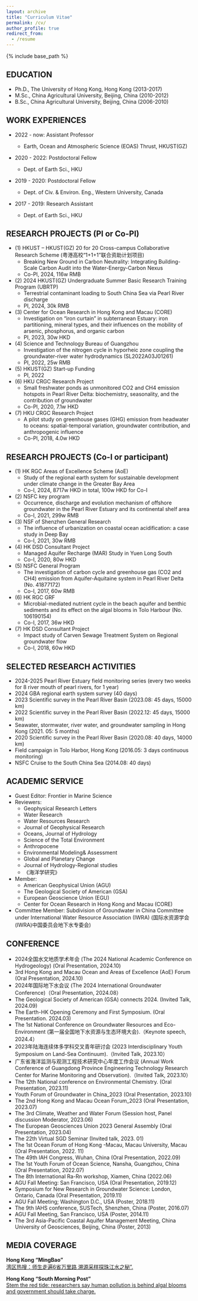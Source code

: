 ```yaml
---
layout: archive
title: "Curriculum Vitae"
permalink: /cv/
author_profile: true
redirect_from:
  - /resume
---
```

{% include base_path %}

EDUCATION
------
* Ph.D., The University of Hong Kong, Hong Kong (2013-2017)
* M.Sc., China Agricultural University, Beijing, China (2010-2012)
* B.Sc., China Agricultural University, Beijing, China (2006-2010)


WORK EXPERIENCES
------
* 2022 - now: Assistant Professor
  * Earth, Ocean and Atmospheric Science (EOAS) Thrust, HKUST(GZ)

* 2020 - 2022: Postdoctoral Fellow
  * Dept. of Earth Sci., HKU

* 2019 - 2020: Postdoctoral Fellow
  * Dept. of Civ. & Environ. Eng., Western University, Canada

* 2017 - 2019: Research Assistant
  * Dept. of Earth Sci., HKU  


RESEARCH PROJECTS (PI or Co-PI)
------
* (1) HKUST – HKUST(GZ) 20 for 20 Cross-campus Collaborative Research Scheme (粤港高校“1+1+1”联合资助计划项目)
  * Breaking New Ground in Carbon Neutrality: Integrating Building-Scale Carbon Audit into the Water-Energy-Carbon Nexus 
  * Co-PI, 2024, 116w RMB
* (2) 2024 HKUST(GZ) Undergraduate Summer Basic Research Training Program (UBRTP)
  * Terrestrial contaminant loading to South China Sea via Pearl River discharge
  * PI, 2024, 30k RMB
* (3) Center for Ocean Research in Hong Kong and Macau (CORE)
  * Investigation on “iron curtain” in subterranean Estuary: iron partitioning, mineral types, and their influences on the mobility of arsenic, phosphorus, and organic carbon
  * PI, 2023, 30w HKD
* (4) Science and Technology Bureau of Guangzhou
  * Investigation of the nitrogen cycle in hyporheic zone coupling the groundwater-river water hydrodynamics (SL2022A03J01261)
  * PI, 2022, 25w RMB
* (5) HKUST(GZ) Start-up Funding
  * PI, 2022
* (6) HKU CRGC Research Project
  * Small freshwater ponds as unmonitored CO2 and CH4 emission hotspots in Pearl River Delta: biochemistry, seasonality, and the contribution of groundwater
  * Co-PI, 2020, 7.1w HKD
* (7) HKU CRGC Research Project
  * A pilot study on greenhouse gases (GHG) emission from headwater to oceans: spatial-temporal variation, groundwater contribution, and anthropogenic influence
  * Co-PI, 2018, 4.0w HKD


RESEARCH PROJECTS (Co-I or participant)
------
* (1) HK RGC Areas of Excellence Scheme (AoE)
  * Study of the regional earth system for sustainable development under climate change in the Greater Bay Area
  * Co-I, 2024, 8717w HKD in total, 100w HKD for Co-I
* (2) NSFC key program
  * Occurrence, discharge and evolution mechanism of offshore groundwater in the Pearl River Estuary and its continental shelf area
  * Co-I, 2021, 299w RMB
* (3) NSF of Shenzhen General Research
  * The influence of urbanization on coastal ocean acidification: a case study in Deep Bay
  * Co-I, 2021, 30w RMB
* (4) HK DSD Consultant Project
  * Managed Aquifer Recharge (MAR) Study in Yuen Long South
  * Co-I, 2020, 80w HKD
* (5) NSFC General Program
  * The investigation of carbon cycle and greenhouse gas (CO2 and CH4) emission from Aquifer-Aquitaine system in Pearl River Delta (No. 41877172)
  * Co-I, 2017, 60w RMB
* (6) HK RGC GRF
  * Microbial-mediated nutrient cycle in the beach aquifer and benthic sediments and its effect on the algal blooms in Tolo Harbour (No. 106190154)
  * Co-I, 2017, 36w HKD
* (7) HK DSD Consultant Project
  * Impact study of Carven Sewage Treatment System on Regional groundwater flow
  * Co-I, 2018, 60w HKD


SELECTED RESEARCH ACTIVITIES
------
* 2024-2025 Pearl River Estuary field monitoring series (every two weeks for 8 river mouth of pearl rivers, for 1 year)
* 2024 GBA regional earth system survey (40 days)
* 2023 Scientific survey in the Pearl River Basin (2023.08: 45 days, 15000 km)
* 2022 Scientific survey in the Pearl River Basin (2022.12: 45 days, 15000 km)
* Seawater, stormwater, river water, and groundwater sampling in Hong Kong (2021. 05: 5 months)
* 2020 Scientific survey in the Pearl River Basin (2020.08: 40 days, 14000 km)
* Field campaign in Tolo Harbor, Hong Kong (2016.05: 3 days continuous monitoring) 
* NSFC Cruise to the South China Sea (2014.08: 40 days)


ACADEMIC SERVICE
------
* Guest Editor: Frontier in Marine Science
* Reviewers:
  * Geophysical Research Letters
  * Water Research
  * Water Resources Research
  * Journal of Geophysical Research
  * Oceans, Journal of Hydrology
  * Science of the Total Environment
  * Anthropocene
  * Environmental Modeling& Assessment
  * Global and Planetary Change
  * Journal of Hydrology-Regional studies
  * 《海洋学研究》
* Member:
  * American Geophysical Union (AGU)
  * The Geological Society of American (GSA)
  * European Geoscience Union (EGU)
  * Center for Ocean Research in Hong Kong and Macau (CORE)
* Committee Member: Subdivision of Groundwater in China Committee under International Water Resource Association (IWRA) (国际水资源学会(IWRA)中国委员会地下水专委会)


CONFERENCE
------
*  2024全国水文地质学术年会 (The 2024 National Academic Conference on Hydrogeology) (Oral Presentation, 2024.10)
*  3rd Hong Kong and Macau Ocean and Areas of Excellence (AoE) Forum (Oral Presentation, 2024.10)
*  2024年国际地下水会议 (The 2024 International Groundwater Conference)（Oral Presentation, 2024.08）
*  The Geological Society of American (GSA) connects 2024. (Invited Talk, 2024.09)
*  The Earth-HK Opening Ceremony and First Symposium. (Oral Presentation. 2024.03)
*  The 1st National Conference on Groundwater Resources and Eco-Environment (第一届全国地下水资源与生态环境大会).（Keynote speech, 2024.4）
*  2023年陆海连续体多学科交叉青年研讨会 (2023 Interdisciplinary Youth Symposium on Land-Sea Continuum).（Invited Talk, 2023.10）
*  广东省海洋监测与观测工程技术研究中心年度工作会议 (Annual Work Conference of Guangdong Province Engineering Technology Research Center for Marine Monitoring and Observation).（Invited Talk, 2023.10）
*  The 12th National conference on Environmental Chemistry. (Oral Presentation, 2023.11)
*  Youth Forum of Groundwater in China_2023 (Oral Presentation, 2023.10)
*  The 2nd Hong Kong and Macau Ocean Forum_2023 (Oral Presentation, 2023.07)
*  The 3rd Climate, Weather and Water Forum (Session host, Panel discussion Moderator, 2023.06)
*  The European Geosciences Union 2023 General Assembly (Oral Presentation, 2023.04)
*  The 22th Virtual SGD Seminar (Invited talk, 2023. 01)
*  The 1st Ocean Forum of Hong Kong -Macau, Macau University, Macau (Oral Presentation, 2022. 11) 
*  The 49th IAH Congress, Wuhan, China (Oral Presentation, 2022.09)
*  The 1st Youth Forum of Ocean Science, Nansha, Guangzhou, China (Oral Presentation, 2022.07)
*  The 8th International Ra-Rn workshop, Xiamen, China (2022.06)
*  AGU Fall Meeting: San Francisco, USA (Oral Presentation, 2019.12)
*  Symposium for New Research in Groundwater Science: London, Ontario, Canada (Oral Presentation, 2019.11)
*  AGU Fall Meeting; Washington D.C., USA (Poster, 2018.11)
*  The 9th IAHS conference, SUSTech, Shenzhen, China (Poster, 2016.07)
*  AGU Fall Meeting, San Francisco, USA (Poster, 2014.11)
*  The 3rd Asia-Pacific Coastal Aquifer Management Meeting, China University of Geosciences, Beijing, China (Poster, 2013)


  

  
MEDIA COVERAGE
------
**Hong Kong “MingBao”**<br/>[湾区热搜：师生走遍6省万里路 溯源采样探珠江水之秘”.](https://news.mingpao.com/pns/%E6%B8%AF%E8%81%9E/article/20231011/s00002/1696957135265 )

**Hong Kong “South Morning Post”**<br/>
[Stem the red tide: researchers say human pollution is behind algal blooms and government should take charge.](https://www.scmp.com/news/hong-kong/health-environment/article/1996591/stem-red-tide-researchers-say-human-pollution )
